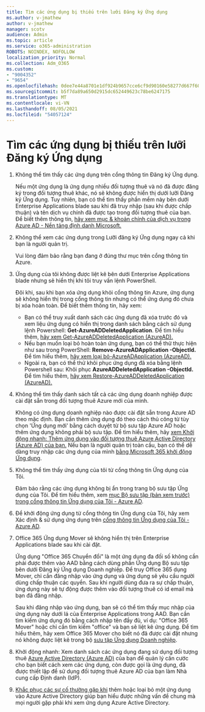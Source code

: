 ```yaml
---
title: Tìm các ứng dụng bị thiếu trên lưỡi Đăng ký Ứng dụng
ms.author: v-jmathew
author: v-jmathew
manager: scotv
audience: Admin
ms.topic: article
ms.service: o365-administration
ROBOTS: NOINDEX, NOFOLLOW
localization_priority: Normal
ms.collection: Adm_O365
ms.custom:
- "9004352"
- "9654"
ms.openlocfilehash: 0dee7e44a8701e1df924b9657cce6cf9d90160e58277d667f6069a4cbcf87ce5
ms.sourcegitcommit: b5f7da89a650d2915dc652449623c78be6247175
ms.translationtype: MT
ms.contentlocale: vi-VN
ms.lasthandoff: 08/05/2021
ms.locfileid: "54057124"
---
```

# <a name="find-missing-applications-on-app-registration-blade"></a>Tìm các ứng dụng bị thiếu trên lưỡi Đăng ký Ứng dụng

1. Không thể tìm thấy các ứng dụng trên cổng thông tin Đăng ký Ứng dụng.

    Nếu một ứng dụng là ứng dụng nhiều đối tượng thuê và nó đã được đăng ký trong đối tượng thuê khác, nó sẽ không được hiển thị dưới lưỡi Đăng ký Ứng dụng. Tuy nhiên, bạn có thể tìm thấy phần mềm này bên dưới Enterprise Applications blade sau khi đã truy nhập (sau khi được chấp thuận) và tên dịch vụ chính đã được tạo trong đối tượng thuê của bạn. Để biết thêm thông tin, [hãy xem mục & khoản chính của dịch vụ trong Azure AD - Nền tảng định danh Microsoft.](https://docs.microsoft.com/azure/active-directory/develop/app-objects-and-service-principals)
2. Không thể xem các ứng dụng trong Lưỡi đăng ký Ứng dụng ngay cả khi bạn là người quản trị.

    Vui lòng đảm bảo rằng bạn đang ở đúng thư mục trên cổng thông tin Azure.
3. Ứng dụng của tôi không được liệt kê bên dưới Enterprise Applications blade nhưng sẽ hiển thị khi tôi truy vấn lệnh PowerShell.

    Đôi khi, sau khi bạn xóa ứng dụng khỏi cổng thông tin Azure, ứng dụng sẽ không hiển thị trong cổng thông tin nhưng có thể ứng dụng đó chưa bị xóa hoàn toàn. Để biết thêm thông tin, hãy xem:
    - Bạn có thể truy xuất danh sách các ứng dụng đã xóa trước đó và xem liệu ứng dụng có hiển thị trong danh sách bằng cách sử dụng lệnh Powershell: **Get-AzureADDeletedApplication**. Để tìm hiểu thêm, [hãy xem Get-AzureADDeletedApplication (AzureAD).](https://docs.microsoft.com/powershell/module/azuread/get-azureaddeletedapplication)
    - Nếu bạn muốn loại bỏ hoàn toàn ứng dụng, bạn có thể thử thực hiện như sau trong PowerShell: **Remove-AzureADApplication -ObjectId.** Để tìm hiểu thêm, [hãy xem loại bỏ-AzureADApplication (AzureAD).](https://docs.microsoft.com/powershell/module/azuread/remove-azureadapplication)
    - Ngoài ra, bạn có thể thử khôi phục ứng dụng đã xóa bằng lệnh Powershell sau: Khôi phục **AzureADDeletedApplication -ObjectId.** Để tìm hiểu thêm, [hãy xem Restore-AzureADDeletedApplication (AzureAD).](https://docs.microsoft.com/powershell/module/azuread/restore-azureaddeletedapplication)
4. Không thể tìm thấy danh sách tất cả các ứng dụng doanh nghiệp được cài đặt sẵn trong đối tượng thuê Azure mới của mình.

    Không có ứng dụng doanh nghiệp nào được cài đặt sẵn trong Azure AD theo mặc định. Bạn cần thêm ứng dụng đó theo cách thủ công từ tùy chọn 'Ứng dụng mới' bằng cách duyệt từ bộ sưu tập Azure AD hoặc thêm ứng dụng không phải bộ sưu tập. Để tìm hiểu thêm, hãy [xem Khởi động nhanh: Thêm ứng dụng vào đối tượng thuê Azure Active Directory (Azure AD) của bạn.](https://docs.microsoft.com/azure/active-directory/manage-apps/add-application-portal)
    Nếu bạn là người quản trị toàn cầu, bạn có thể dễ dàng truy nhập các ứng dụng của mình [bằng Microsoft 365 khởi động Ứng dụng](https://docs.microsoft.com/microsoft-365/admin/manage/customize-the-app-launcher).
5. Không thể tìm thấy ứng dụng của tôi từ cổng thông tin Ứng dụng của Tôi.

    Đảm bảo rằng các ứng dụng không bị ẩn trong trang bộ sưu tập Ứng dụng của Tôi. Để tìm hiểu thêm, xem [mục Bộ sưu tập (bản xem trước) trong cổng thông tin Ứng dụng của Tôi - Azure AD](https://docs.microsoft.com/azure/active-directory/user-help/my-apps-portal-user-collections).
6. Để khởi động ứng dụng từ cổng thông tin Ứng dụng của Tôi, hãy xem Xác định & sử dụng ứng dụng trên [cổng thông tin Ứng dụng của Tôi - Azure AD](https://docs.microsoft.com/azure/active-directory/user-help/my-apps-portal-end-user-access).
7. Office 365 Ứng dụng Mover sẽ không hiển thị trên Enterprise Applications blade sau khi cài đặt.

    Ứng dụng "Office 365 Chuyển đổi" là một ứng dụng đa đối số không cần phải được thêm vào AAD bằng cách dùng phần Ứng dụng Bộ sưu tập bên dưới Đăng ký Ứng dụng Doanh nghiệp. Để truy Office 365 dụng Mover, chỉ cần đăng nhập vào ứng dụng và ứng dụng sẽ yêu cầu người dùng chấp thuận các quyền. Sau khi người dùng đưa ra sự chấp thuận, ứng dụng này sẽ tự động được thêm vào đối tượng thuê có id email mà bạn đã đăng nhập.

    Sau khi đăng nhập vào ứng dụng, bạn sẽ có thể tìm thấy mục nhập của ứng dụng này dưới lá của Enterprise Applications trong AAD. Bạn cần tìm kiếm ứng dụng đó bằng cách nhập tên đầy đủ, ví dụ: "Office 365 Mover" hoặc chỉ cần tìm kiếm "office" và bạn sẽ liệt kê ứng dụng. Để tìm hiểu thêm, hãy xem Office 365 Mover cho biết nó đã được cài đặt nhưng nó không được liệt kê trong bộ [sưu tập Ứng dụng Doanh nghiệp](https://docs.microsoft.com/answers/questions/30186/office-365-mover-says-its-already-installed-but-it.html).
8. Khởi động nhanh: Xem danh sách các ứng dụng đang sử dụng đối tượng thuê [Azure Active Directory (Azure AD)](https://docs.microsoft.com/azure/active-directory/manage-apps/view-applications-portal) của bạn để quản lý căn cước cho bạn biết cách xem các ứng dụng, còn được gọi là ứng dụng, đã được thiết lập để sử dụng đối tượng thuê Azure AD của bạn làm Nhà cung cấp Định danh (IdP).
9. [Khắc phục các sự cố thường gặp khi](https://docs.microsoft.com/azure/active-directory/manage-apps/troubleshoot-adding-apps) thêm hoặc loại bỏ một ứng dụng vào Azure Active Directory giúp bạn hiểu được những vấn đề chung mà mọi người gặp phải khi xem ứng dụng Azure Active Directory.
